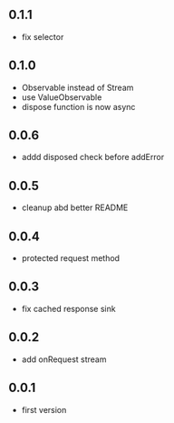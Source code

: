 ## 0.1.1

- fix selector

## 0.1.0

- Observable instead of Stream
- use ValueObservable
- dispose function is now async

## 0.0.6

- addd disposed check before addError

## 0.0.5

- cleanup abd better README

## 0.0.4

- protected request method

## 0.0.3

- fix cached response sink

## 0.0.2

- add onRequest stream

## 0.0.1

- first version